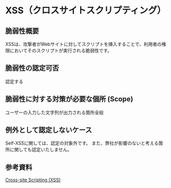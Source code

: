 XSS（クロスサイトスクリプティング）
===
## 脆弱性概要
XSSは、攻撃者がWebサイトに対してスクリプトを挿入することで、利用者の権限においてそのスクリプトが実行される脆弱性です。

## 脆弱性の認定可否
認定する

## 脆弱性に対する対策が必要な個所 (Scope)
ユーザーの入力した文字列が出力される箇所全般

## 例外として認定しないケース
Self-XSSに関しては、認定の対象外です。
また、弊社が影響のないと考える箇所に関しても認定いたしません。

## 参考資料
[Cross-site Scripting (XSS)](https://www.owasp.org/index.php/Cross-site_Scripting_(XSS))
